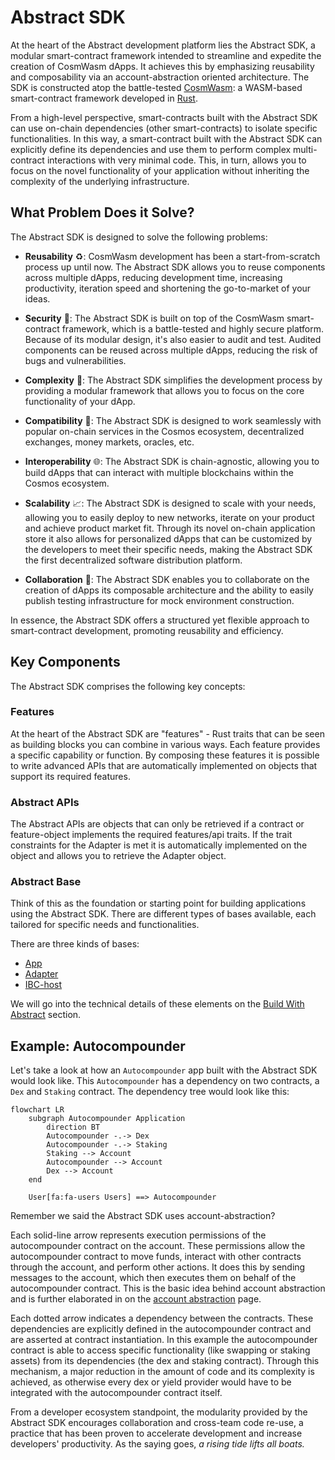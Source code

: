 # Abstract SDK

At the heart of the Abstract development platform lies the Abstract SDK, a modular smart-contract framework intended to
streamline and expedite the creation of CosmWasm dApps. It achieves this by emphasizing reusability and composability
via an account-abstraction oriented architecture. The SDK is constructed atop the
battle-tested <a href="https://cosmwasm.com/" target="_blank">CosmWasm</a>: a
WASM-based smart-contract framework developed in <a href="https://www.rust-lang.org/">Rust</a>.

From a high-level perspective, smart-contracts built with the Abstract SDK can use on-chain dependencies (other
smart-contracts) to isolate specific functionalities. In this way, a smart-contract built with the Abstract SDK can
explicitly define its dependencies and use them to perform complex multi-contract interactions with very minimal code.
This, in turn, allows you to focus on the novel functionality of your application without inheriting the complexity of
the underlying infrastructure.

## What Problem Does it Solve?

The Abstract SDK is designed to solve the following problems:

- **Reusability** ♻️: CosmWasm development has been a start-from-scratch process up until now. The Abstract SDK allows
  you to reuse components across multiple dApps, reducing development time, increasing productivity, iteration
  speed and shortening the go-to-market of your ideas.


- **Security** 🔐: The Abstract SDK is built on top of the CosmWasm smart-contract framework, which is a battle-tested
  and
  highly secure platform. Because of its modular design, it's also easier to audit and test. Audited components can be
  reused across multiple dApps, reducing the risk of bugs and vulnerabilities.


- **Complexity** 🧠: The Abstract SDK simplifies the development process by providing a modular framework that allows
  you to focus on the core functionality of your dApp.


- **Compatibility** 🔄: The Abstract SDK is designed to work seamlessly with popular on-chain services in the Cosmos
  ecosystem, decentralized exchanges, money markets, oracles, etc.


- **Interoperability** 🌐: The Abstract SDK is chain-agnostic, allowing you to build dApps that can interact with
  multiple blockchains within the Cosmos ecosystem.


- **Scalability** 📈: The Abstract SDK is designed to scale with your needs, allowing you to easily deploy
  to new networks, iterate on your product and achieve product market fit. Through its novel on-chain application store
  it also allows for personalized dApps that can be customized by the developers to meet their specific needs, making
  the
  Abstract SDK the first decentralized software distribution platform.


- **Collaboration** 👥: The Abstract SDK enables you to collaborate on the creation of dApps its composable
  architecture and the ability to easily publish testing infrastructure for mock environment construction.

In essence, the Abstract SDK offers a structured yet flexible approach to smart-contract development, promoting
reusability and efficiency.

## Key Components

The Abstract SDK comprises the following key concepts:

### Features

At the heart of the Abstract SDK are "features" - Rust traits that can be seen as building blocks you can combine in
various ways. Each feature provides a specific capability or function. By composing these features it is possible to
write advanced APIs that are automatically implemented on objects that support its required features.

### Abstract APIs

The Abstract APIs are objects that can only be retrieved if a contract or feature-object implements the required
features/api traits. If the trait constraints for the Adapter is met it is automatically implemented on the object and
allows you to retrieve the Adapter object.

### Abstract Base

Think of this as the foundation or starting point for building applications using the Abstract SDK. There are different
types of bases available, each tailored for specific needs and functionalities.

There are three kinds of bases:

- [App]((https://crates.io/crates/abstract-app){target="_blank"})
- [Adapter]((https://crates.io/crates/abstract-adapter){target="_blank"})
- [IBC-host]((https://crates.io/crates/abstract-ibc-host){target="_blank"})

We will go into the technical details of these elements on the [Build With Abstract]() section.

## Example: Autocompounder

Let's take a look at how an `Autocompounder` app built with the Abstract SDK would look like. This `Autocompounder` has
a dependency on two contracts, a `Dex` and `Staking` contract. The dependency tree would look like this:

```mermaid
flowchart LR
    subgraph Autocompounder Application
        direction BT
        Autocompounder -.-> Dex
        Autocompounder -.-> Staking
        Staking --> Account
        Autocompounder --> Account
        Dex --> Account
    end

    User[fa:fa-users Users] ==> Autocompounder
```

Remember we said the Abstract SDK uses account-abstraction?

Each solid-line arrow represents execution permissions of the autocompounder contract on the account. These permissions
allow the autocompounder contract to move funds, interact with other contracts through the account, and perform other
actions. It does this by sending messages to the account, which then executes them on behalf of the autocompounder
contract. This is the basic idea behind account abstraction and is further elaborated in on
the [account abstraction](./3_account_abstraction.md) page.

Each dotted arrow indicates a dependency between the contracts. These dependencies are explicitly defined in the
autocompounder contract and are asserted at contract instantiation. In this example the autocompounder contract is able
to access
specific functionality (like swapping or staking assets) from its dependencies (the dex and staking contract). Through
this mechanism, a major reduction in the amount of code and its complexity is achieved, as otherwise every dex or yield
provider would have to be integrated with the autocompounder contract itself.

From a developer ecosystem standpoint, the modularity provided by the Abstract SDK encourages collaboration and
cross-team code re-use, a practice that has been proven to accelerate development and increase developers' productivity.
As the saying goes, *a rising tide lifts all boats.*

